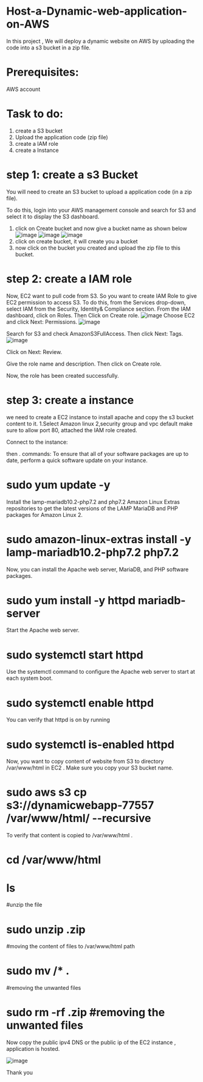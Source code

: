 ﻿# Host-a-Dynamic-web-application-on-AWS
In this project , We will deploy a dynamic website on AWS by uploading the code into a s3 bucket in a zip file.
# Prerequisites:
 AWS account
# Task to do:
1. create a S3 bucket
2. Upload the application code (zip file) 
3. create a IAM role
4. create a Instance
# step 1: create a s3 Bucket
You will need to create an S3 bucket to upload a application code (in a zip file).

To do this, login into your AWS management console and search for S3 and select it to display the S3 dashboard.
1. click on Create bucket and now give a bucket name as shown below 
![image](https://github.com/sandeep7757/Host-a-Dynamic-web-on-AWS/assets/84711922/ebf698f8-8d25-433b-9c46-f05a1b4cb85b)
![image](https://github.com/sandeep7757/Host-a-Dynamic-web-on-AWS/assets/84711922/1b92906b-78ca-4159-9888-53f4dea5c6b1)
![image](https://github.com/sandeep7757/Host-a-Dynamic-web-on-AWS/assets/84711922/da668ff9-77ec-4f13-b014-47e8e7f7e4ef)
2. click on create bucket, it will create you a bucket
3. now click on the bucket you created and upload the zip file to this bucket.
# step 2: create a IAM role
Now, EC2 want to pull code from S3. So you want to create IAM Role to give EC2 permission to access S3.
To do this, from the Services drop-down, select IAM from the Security, Identity& Compliance section. From the IAM dashboard, click on Roles. Then Click on Create role.
![image](https://github.com/sandeep7757/Host-a-Dynamic-web-on-AWS/assets/84711922/98e274ce-0966-4588-af89-f5f8086d5a56)
Choose EC2 and click Next: Permissions.
![image](https://github.com/sandeep7757/Host-a-Dynamic-web-on-AWS/assets/84711922/a07f8b5d-cd54-454c-a760-74b3bd1b7e31)

Search for S3 and check AmazonS3FullAccess. Then click Next: Tags.
![image](https://github.com/sandeep7757/Host-a-Dynamic-web-on-AWS/assets/84711922/c826628c-9470-4e7d-8e0c-44e0f1a35d68)

Click on Next: Review.

Give the role name and description. Then click on Create role.

Now, the role has been created successfully.
# step 3: create a instance
we need to create a EC2 instance to install apache and copy the s3 bucket content to it.
1.Select Amazon linux 2,security group and vpc default make sure to allow port 80, attached the IAM role created.

Connect to the instance:

then . 
commands:
To ensure that all of your software packages are up to date, perform a quick software update on your instance.

# sudo yum update -y

Install the lamp-mariadb10.2-php7.2 and php7.2 Amazon Linux Extras repositories to get the latest versions of the LAMP MariaDB and PHP packages for Amazon Linux 2.

# sudo amazon-linux-extras install -y lamp-mariadb10.2-php7.2 php7.2

Now, you can install the Apache web server, MariaDB, and PHP software packages.

# sudo yum install -y httpd mariadb-server 

Start the Apache web server.
# sudo systemctl start httpd 
Use the systemctl command to configure the Apache web server to start at each system boot.
# sudo systemctl enable httpd
You can verify that httpd is on by running
# sudo systemctl is-enabled httpd 
Now, you want to copy content of website from S3 to directory /var/www/html in EC2 . Make sure you copy your S3 bucket name.
# sudo aws s3 cp s3://dynamicwebapp-77557 /var/www/html/ --recursive
To verify that content is copied to /var/www/html .
# cd  /var/www/html 
# ls
#unzip the file
# sudo unzip <filename>.zip 
#moving the content of files to /var/www/html path
# sudo mv <filename>/* .
#removing the unwanted files 
# sudo rm -rf <filename>.zip <filename> #removing the unwanted files 

Now copy the public ipv4 DNS or the public ip of the EC2 instance , application is hosted.

![image](https://github.com/sandeep7757/Host-a-Dynamic-web-on-AWS/assets/84711922/43206b6f-01f8-4c30-9ca9-8e31e77cf0b9)

Thank you 
